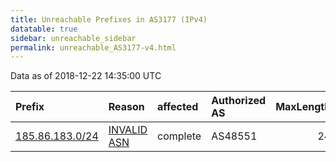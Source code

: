 ```yaml
---
title: Unreachable Prefixes in AS3177 (IPv4)
datatable: true
sidebar: unreachable_sidebar
permalink: unreachable_AS3177-v4.html
---
```


Data as of 2018-12-22 14:35:00 UTC


<div class="datatable-begin"></div>

| Prefix                                                   | Reason                                                                                                | affected   | Authorized AS   |   MaxLength | Anchor                                         |   unreachable /24s |
|:---------------------------------------------------------|:------------------------------------------------------------------------------------------------------|:-----------|:----------------|------------:|:-----------------------------------------------|-------------------:|
| [185.86.183.0/24](https://stat.ripe.net/185.86.183.0/24) | [INVALID ASN](https://rpki-validator.ripe.net/announcement-preview?asn=AS3177&prefix=185.86.183.0/24) | complete   | AS48551         |          24 | [RIPE](unreachable_RIPE_NCC_RPKI_Root-v4.html) |                  1 |

<div class="datatable-end"></div>